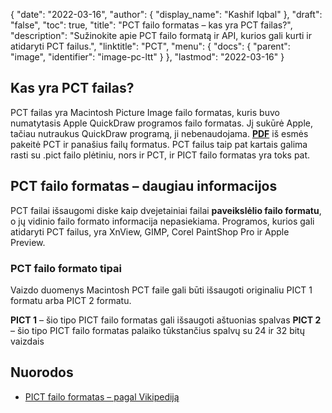 {
  "date": "2022-03-16",
  "author": {
    "display_name": "Kashif Iqbal"
},
  "draft": "false",
  "toc": true,
  "title": "PCT failo formatas – kas yra PCT failas?",
  "description": "Sužinokite apie PCT failo formatą ir API, kurios gali kurti ir atidaryti PCT failus.",
  "linktitle": "PCT",
  "menu": {
    "docs": {
      "parent": "image",
      "identifier": "image-pc-ltt"
}
},
  "lastmod": "2022-03-16"
}

## Kas yra PCT failas?

PCT failas yra Macintosh Picture Image failo formatas, kuris buvo numatytasis Apple QuickDraw programos failo formatas. Jį sukūrė Apple, tačiau nutraukus QuickDraw programą, ji nebenaudojama. **[PDF](/pdf/)** iš esmės pakeitė PCT ir panašius failų formatus. PCT failus taip pat kartais galima rasti su .pict failo plėtiniu, nors ir PCT, ir PICT failo formatas yra toks pat.

## PCT failo formatas – daugiau informacijos

PCT failai išsaugomi diske kaip dvejetainiai failai **paveikslėlio failo formatu**, o jų vidinio failo formato informacija nepasiekiama. Programos, kurios gali atidaryti PCT failus, yra XnView, GIMP, Corel PaintShop Pro ir Apple Preview.

### PCT failo formato tipai

Vaizdo duomenys Macintosh PCT faile gali būti išsaugoti originaliu PICT 1 formatu arba PICT 2 formatu.

**PICT 1** – šio tipo PICT failo formatas gali išsaugoti aštuonias spalvas
**PICT 2** – šio tipo PICT failo formatas palaiko tūkstančius spalvų su 24 ir 32 bitų vaizdais

## Nuorodos

* [PICT failo formatas – pagal Vikipediją](https://en.wikipedia.org/wiki/PICT)


